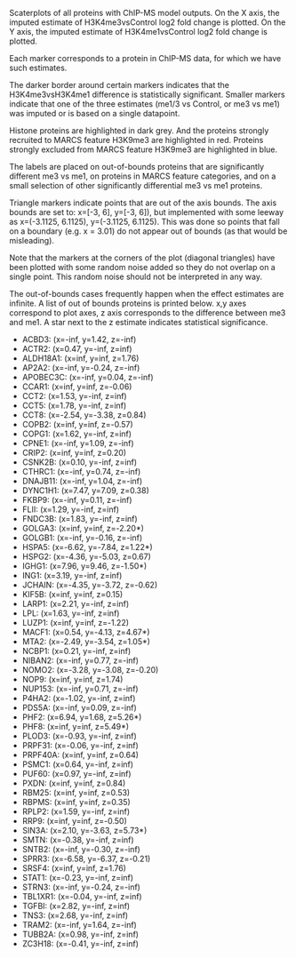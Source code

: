 

Scaterplots of all proteins with ChIP-MS model outputs.
On the X axis, the imputed estimate of H3K4me3vsControl log2 fold change is plotted.
On the Y axis, the imputed estimate of H3K4me1vsControl log2 fold change is plotted.

Each marker corresponds to a protein in ChIP-MS data, for which we have such estimates.

The darker border around certain markers indicates that the H3K4me3vsH3K4me1 difference is statistically significant.
Smaller markers indicate that one of the three estimates (me1/3 vs Control, or me3 vs me1) was imputed or is based on a single datapoint. 

Histone proteins are highlighted in dark grey.
And the proteins strongly recruited to MARCS feature H3K9me3 are highlighted in red.
Proteins strongly excluded from MARCS feature H3K9me3 are highlighted in blue.

The labels are placed on out-of-bounds proteins that are significantly different me3 vs me1, 
on proteins in MARCS feature categories, and on a small selection of other significantly differential me3 vs me1 proteins.

Triangle markers indicate points that are out of the axis bounds. The axis bounds are set to: x=[-3, 6], y=[-3, 6]), 
but implemented with some leeway as x=(-3.1125, 6.1125), y=(-3.1125, 6.1125). This
was done so points that fall on a boundary (e.g. x = 3.01) do not appear out of bounds (as that would be misleading).

Note that the markers at the corners of the plot (diagonal triangles) have been plotted with some random noise added so they do not overlap on a single point.
This random noise should not be interpreted in any way.

The out-of-bounds cases frequently happen when the effect estimates are infinite. A list of out of bounds proteins is printed below.
x,y axes correspond to plot axes, z axis corresponds to the difference between me3 and me1. A star next to the z estimate indicates statistical significance.

- ACBD3: (x=-inf, y=1.42, z=-inf)
- ACTR2: (x=0.47, y=-inf, z=inf)
- ALDH18A1: (x=inf, y=inf, z=1.76)
- AP2A2: (x=-inf, y=-0.24, z=-inf)
- APOBEC3C: (x=-inf, y=0.04, z=-inf)
- CCAR1: (x=inf, y=inf, z=-0.06)
- CCT2: (x=1.53, y=-inf, z=inf)
- CCT5: (x=1.78, y=-inf, z=inf)
- CCT8: (x=-2.54, y=-3.38, z=0.84)
- COPB2: (x=inf, y=inf, z=-0.57)
- COPG1: (x=1.62, y=-inf, z=inf)
- CPNE1: (x=-inf, y=1.09, z=-inf)
- CRIP2: (x=inf, y=inf, z=0.20)
- CSNK2B: (x=0.10, y=-inf, z=inf)
- CTHRC1: (x=-inf, y=0.74, z=-inf)
- DNAJB11: (x=-inf, y=1.04, z=-inf)
- DYNC1H1: (x=7.47, y=7.09, z=0.38)
- FKBP9: (x=-inf, y=0.11, z=-inf)
- FLII: (x=1.29, y=-inf, z=inf)
- FNDC3B: (x=1.83, y=-inf, z=inf)
- GOLGA3: (x=inf, y=inf, z=-2.20*)
- GOLGB1: (x=-inf, y=-0.16, z=-inf)
- HSPA5: (x=-6.62, y=-7.84, z=1.22*)
- HSPG2: (x=-4.36, y=-5.03, z=0.67)
- IGHG1: (x=7.96, y=9.46, z=-1.50*)
- ING1: (x=3.19, y=-inf, z=inf)
- JCHAIN: (x=-4.35, y=-3.72, z=-0.62)
- KIF5B: (x=inf, y=inf, z=0.15)
- LARP1: (x=2.21, y=-inf, z=inf)
- LPL: (x=1.63, y=-inf, z=inf)
- LUZP1: (x=inf, y=inf, z=-1.22)
- MACF1: (x=0.54, y=-4.13, z=4.67*)
- MTA2: (x=-2.49, y=-3.54, z=1.05*)
- NCBP1: (x=0.21, y=-inf, z=inf)
- NIBAN2: (x=-inf, y=0.77, z=-inf)
- NOMO2: (x=-3.28, y=-3.08, z=-0.20)
- NOP9: (x=inf, y=inf, z=1.74)
- NUP153: (x=-inf, y=0.71, z=-inf)
- P4HA2: (x=-1.02, y=-inf, z=inf)
- PDS5A: (x=-inf, y=0.09, z=-inf)
- PHF2: (x=6.94, y=1.68, z=5.26*)
- PHF8: (x=inf, y=inf, z=5.49*)
- PLOD3: (x=-0.93, y=-inf, z=inf)
- PRPF31: (x=-0.06, y=-inf, z=inf)
- PRPF40A: (x=inf, y=inf, z=0.64)
- PSMC1: (x=0.64, y=-inf, z=inf)
- PUF60: (x=0.97, y=-inf, z=inf)
- PXDN: (x=inf, y=inf, z=0.84)
- RBM25: (x=inf, y=inf, z=0.53)
- RBPMS: (x=inf, y=inf, z=0.35)
- RPLP2: (x=1.59, y=-inf, z=inf)
- RRP9: (x=inf, y=inf, z=-0.50)
- SIN3A: (x=2.10, y=-3.63, z=5.73*)
- SMTN: (x=-0.38, y=-inf, z=inf)
- SNTB2: (x=-inf, y=-0.30, z=-inf)
- SPRR3: (x=-6.58, y=-6.37, z=-0.21)
- SRSF4: (x=inf, y=inf, z=1.76)
- STAT1: (x=-0.23, y=-inf, z=inf)
- STRN3: (x=-inf, y=-0.24, z=-inf)
- TBL1XR1: (x=-0.04, y=-inf, z=inf)
- TGFBI: (x=2.82, y=-inf, z=inf)
- TNS3: (x=2.68, y=-inf, z=inf)
- TRAM2: (x=-inf, y=1.64, z=-inf)
- TUBB2A: (x=0.98, y=-inf, z=inf)
- ZC3H18: (x=-0.41, y=-inf, z=inf)

    